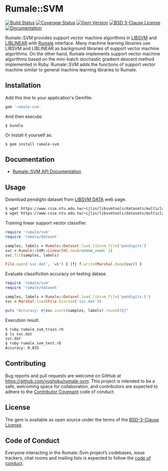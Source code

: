 # Rumale::SVM

[![Build Status](https://github.com/yoshoku/rumale-svm/workflows/build/badge.svg)](https://github.com/yoshoku/rumale-svm/actions?query=workflow%3Abuild)
[![Coverage Status](https://coveralls.io/repos/github/yoshoku/rumale-svm/badge.svg?branch=main)](https://coveralls.io/github/yoshoku/rumale-svm?branch=main)
[![Gem Version](https://badge.fury.io/rb/rumale-svm.svg)](https://badge.fury.io/rb/rumale-svm)
[![BSD 3-Clause License](https://img.shields.io/badge/License-BSD%203--Clause-orange.svg)](https://github.com/yoshoku/rumale-svm/blob/main/LICENSE.txt)
[![Documentation](https://img.shields.io/badge/api-reference-blue.svg)](https://yoshoku.github.io/rumale-svm/doc/)

Rumale::SVM provides support vector machine algorithms in
[LIBSVM](https://www.csie.ntu.edu.tw/~cjlin/libsvm/) and [LIBLINEAR](https://www.csie.ntu.edu.tw/~cjlin/liblinear/)
with [Rumale](https://github.com/yoshoku/rumale) interface.
Many machine learning libraries use LIBSVM and LIBLINEAR as background libraries of support vector machine algorithms.
On the other hand, Rumale implements support vector machine algorithms based on the mini-batch stochastic gradient descent method
implemented in Ruby.
Rumale::SVM adds the functions of support vector machine similar to general machine learning libraries to Rumale.

## Installation

Add this line to your application's Gemfile:

```ruby
gem 'rumale-svm'
```

And then execute:

    $ bundle

Or install it yourself as:

    $ gem install rumale-svm

## Documentation

- [Rumale::SVM API Documentation](https://yoshoku.github.io/rumale-svm/doc/)

## Usage
Download pendigits dataset from [LIBSVM DATA](https://www.csie.ntu.edu.tw/~cjlin/libsvmtools/datasets/) web page.

```sh
$ wget https://www.csie.ntu.edu.tw/~cjlin/libsvmtools/datasets/multiclass/pendigits
$ wget https://www.csie.ntu.edu.tw/~cjlin/libsvmtools/datasets/multiclass/pendigits.t
```

Training linear support vector classifier.

```ruby
require 'rumale/svm'
require 'rumale/dataset'

samples, labels = Rumale::Dataset.load_libsvm_file('pendigits')
svc = Rumale::SVM::LinearSVC.new(random_seed: 1)
svc.fit(samples, labels)

File.open('svc.dat', 'wb') { |f| f.write(Marshal.dump(svc)) }
```

Evaluate classifiction accuracy on testing datase.

```ruby
require 'rumale/svm'
require 'rumale/dataset'

samples, labels = Rumale::Dataset.load_libsvm_file('pendigits.t')
svc = Marshal.load(File.binread('svc.dat'))

puts "Accuracy: #{svc.score(samples, labels).round(3)}"
```

Execution result.

```sh
$ ruby rumale_svm_train.rb
$ ls svc.dat
svc.dat
$ ruby rumale_svm_test.rb
Accuracy: 0.835
```

## Contributing

Bug reports and pull requests are welcome on GitHub at https://github.com/yoshoku/rumale-svm. This project is intended to be a safe, welcoming space for collaboration, and contributors are expected to adhere to the [Contributor Covenant](https://contributor-covenant.org) code of conduct.

## License

The gem is available as open source under the terms of the [BSD-3-Clause License](https://opensource.org/licenses/BSD-3-Clause).

## Code of Conduct

Everyone interacting in the Rumale::Svm project’s codebases, issue trackers, chat rooms and mailing lists is expected to follow the [code of conduct](https://github.com/yoshoku/rumale-svm/blob/main/CODE_OF_CONDUCT.md).
